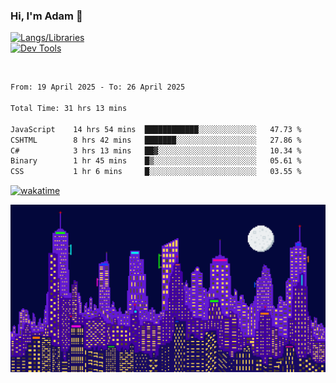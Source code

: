 ### Hi, I'm Adam 👋

[![Langs/Libraries](https://skillicons.dev/icons?i=cs,dotnet,js,css,html,sass,ts,jquery,bootstrap)](https://skillicons.dev)
<br/>
[![Dev Tools](https://skillicons.dev/icons?i=git,github,githubactions,visualstudio)](https://skillicons.dev)

<br/>

<!--START_SECTION:waka-->

```txt
From: 19 April 2025 - To: 26 April 2025

Total Time: 31 hrs 13 mins

JavaScript    14 hrs 54 mins  ████████████░░░░░░░░░░░░░   47.73 %
CSHTML        8 hrs 42 mins   ███████░░░░░░░░░░░░░░░░░░   27.86 %
C#            3 hrs 13 mins   ██▓░░░░░░░░░░░░░░░░░░░░░░   10.34 %
Binary        1 hr 45 mins    █▒░░░░░░░░░░░░░░░░░░░░░░░   05.61 %
CSS           1 hr 6 mins     █░░░░░░░░░░░░░░░░░░░░░░░░   03.55 %
```

<!--END_SECTION:waka-->

[![wakatime](https://wakatime.com/badge/user/2234bda2-efd3-47c5-8724-79108edfe9aa.svg)](https://wakatime.com/@2234bda2-efd3-47c5-8724-79108edfe9aa)

![Pixelated city at night](./media/city.gif)
